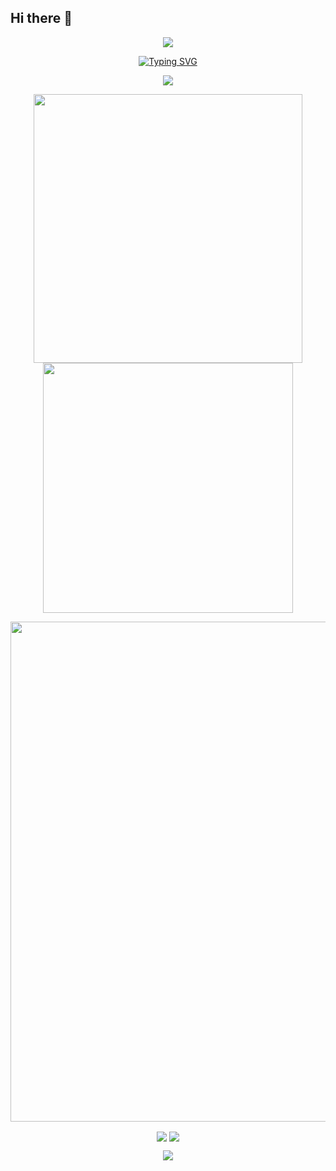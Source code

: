 ## Hi there 👋
<p align="center">
<img src="https://capsule-render.vercel.app/api?type=waving&height=300&color=gradient&text=Hello%20Coders&textBg=false" />
</p>
<p align="center">
<a href="https://git.io/typing-svg"><img src="https://readme-typing-svg.demolab.com?font=Fira+Code&weight=500&size=24&pause=1000&width=435&lines=Welcome+to+my+profile" alt="Typing SVG" /></a>
</p>
<p align="center">
  <a href="https://skillicons.dev">
    <img src="https://skillicons.dev/icons?i=vue,py,anaconda,flask,github,gmail,md,mongodb,mysql,pycharm" />
  </a>
</p>

<p align="center">
<img align="center" width="430" src="https://github-readme-stats.vercel.app/api?username=Zhong0118&theme=github_dark&show_icons=true&show=reviews&hide_title=true&hide=contribs&hide_border=true" />
<img align="center" width="400" src="https://streak-stats.demolab.com?user=Zhong0118&theme=github-dark-blue&date_format=%5BY.%5Dn.j&hide_border=true" />
</p>
<img width="800" src="https://github-readme-activity-graph.vercel.app/graph?username=Zhong0118&theme=github-compact&hide_border=true&area=true&custom_title=Contribution%20Graph" />
<p align="center">
<img align="center" src="https://github-readme-stats.vercel.app/api/wakatime?username=Zhong0118&theme=transparent&hide_border=true&layout=compact&langs_count=22&range=all_time" />
<img align="center" src="https://github-readme-stats.vercel.app/api/top-langs/?username=Zhong0118&theme=transparent&hide_border=true&layout=donut-vertical&langs_count=6" />
</p>

<p align="center">
<img src="https://capsule-render.vercel.app/api?type=waving&height=300&color=gradient&text=Thank%20You&textBg=false&section=footer" />
</p>



<!--
**Zhong0118/Zhong0118** is a ✨ _special_ ✨ repository because its `README.md` (this file) appears on your GitHub profile.

Here are some ideas to get you started:

- 🔭 I’m currently working on ...
- 🌱 I’m currently learning ...
- 👯 I’m looking to collaborate on ...
- 🤔 I’m looking for help with ...
- 💬 Ask me about ...
- 📫 How to reach me: ...
- 😄 Pronouns: ...
- ⚡ Fun fact: ...
-->
